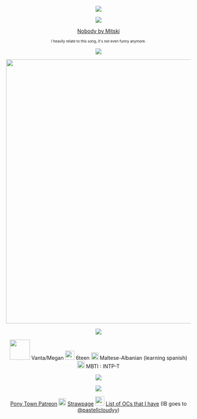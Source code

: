 <p align="center"> <img src=https://file.garden/Z1wsLskJxRiY2oPJ/Untitled905_20250902094336.png> </p>
<p align="center">  <img src="https://readme-typing-svg.demolab.com/?lines=My+God,+I'm+so+lonely,+so+I+open+the+window;To+hear+sounds+of+people;To+hear+sounds+of+people;Venus,+planet+of+love,+was+destroyed+by+global+warming;Did+its+people+want+too+much,+too?;Did+its+people+want+too+much?;And+I+don't+want+your+pity,+I+just+want+somebody+near+me;Guess+I'm+a+coward,+I+just+want+to+feel+alright;And+I+know+no+one+will+save+me,+I+just+need+someone+to+kiss;Give+me+one+good+honest+kiss+and+I'll+be+alright;Nobody,+nobody,+nobody,+nobody,+nobody;Ooh,+nobody,+nobody,+nobody;I've+been+big+and+small+and+big+and+small+and+big+and+small+again;And+still+nobody+wants+me;Still,+nobody+wants+me;And+I+know+no+one+will+save+me,+I'm+just+asking+for+a+kiss;Give+me+one+good+movie+kiss+and+I'll+be+alright;Nobody,+nobody,+nobody,+nobody,+nobody;Ooh,+nobody,+nobody,+nobody,+nobody,+nobody;Nobody,+nobody,+nobody,+nobody;Nobody,+nobody,+nobody,+nobody;Nobody,+nobody,+nobody,+nobody;Nobody,+nobody,+nobody;Nobody,+no-;&font=Barrio&center=true&width=1080&height=50&color=277087&duration=4000&pause=1000"> </p>
<div align="center">
  
  [Nobody by Mitski](https://www.youtube.com/watch?v=qooWnw5rEcI)

</div>
<p align="center"><sub><sup>I heavily relate to this song, it's not even funny anymore.</sup></sub></p>
<p align="center"> <img src=https://komarev.com/ghpvc/?username=dr-vanta&color=277087&abbreviated=true&style=flat-square&label=Vantacorp+Followers> </p>
<p align="center"> <img src=https://file.garden/Z1wsLskJxRiY2oPJ/Untitled914_20250903175740.png width=720></p>
<p align="center"> <img src=https://file.garden/Z1wsLskJxRiY2oPJ/Untitled906_20250902100135.png> </p>
<p align="center"> <img height=55 src=https://file.garden/Z1wsLskJxRiY2oPJ/Untitled907_20250902095415.png> 
    Vanta/Megan <img src=https://file.garden/Z1wsLskJxRiY2oPJ/Untitled911_20250902102023.png height=25> 6teen <img src=https://file.garden/Z1wsLskJxRiY2oPJ/Untitled910_20250902101727.png height=20> Maltese-Albanian (learning spanish) <img src=https://file.garden/Z1wsLskJxRiY2oPJ/Untitled909_20250902101608.png height=20> MBTI : INTP-T 
</p>
<p align="center"> <img src=https://file.garden/Z1wsLskJxRiY2oPJ/Untitled906_20250902100135.png>
<p align="center"> <img src=https://file.garden/Z1wsLskJxRiY2oPJ/Untitled905_20250902095216.png> </p>
<div align="center">

  [Pony Town Patreon](https://www.patreon.com/c/chronosrebirth/posts) <img src=https://file.garden/Z1wsLskJxRiY2oPJ/Untitled908_20250902095542.png height=20> [Strawpage](https://chronosrebirth-vantaandmafioso.straw.page/) <img src=https://file.garden/Z1wsLskJxRiY2oPJ/Untitled919_20250903211013.png height=25> [List of OCs that I have](https://chronsrebirth.notepin.co/undefined-ymktndyy) (IB goes to [@pastellcloudyy](https://github.com/pastellcloudyy))

</div>


<!--
<p align="center"> 18/06/09 — 24/07/25 🕊️ </p>

<p align="center">  <img src="https://readme-typing-svg.demolab.com/?lines=Howie+thought+brass+was+the+height+of+style;Now+he's+got+something+of+a+steampunk+smile;And+it's+all+right,+it's+alright,+it's+alright;Sally+got+a+dagger+hung+from+her+septum;O'Malley+cut+his+ears+off,+but+wishes+that+he+kept+'em;And+it's+alright;It's+all+right+to+be+cool,+you+do+what+you+do,+what+you+do;Rooney+got+his+skull+exposed,+doggone+it;Soon+he's+gonna+get+scrimshaw+carved+on+it;And+it's+alright;It's+alright+to+be+cool,+it's+alright,+it's+alright;Do+what+you+want+with+you;Be+nonchalant+with+screws;Stuck+through+your+eyelids;You+new+wave+of+pirates;Modify,+modify+whatever;Modify,+modify+and+sever;Modify;May+nothing+get+rejected;May+nothing+get+infected;Mason+got+Frankenstein+stitches+installed;Adjacent+to+her+eyes+cause+she+wants+to+look+mauled;And+it's+alright,+it's+alright,+it's+alright;Johnny+stuck+20+gauge+nails+through+his+feet;Donnie+stuck+40+if+only+to+compete;And+it's+alright;It's+all+right+to+be+cool,+you+do+what+you+do,+what+you+do;Stan+tried+to+scarify+his+neck+with+a+rope;His+plan+kinda+failed,+but+it+would've+been+dope;And+it's+alright;It's+alright+to+be+cool,+it's+alright,+it's+alright;Do+what+you+want+with+you;Be+nonchalant+with+screws;Stuck+through+your+eyelids;You+new+wave+of+pirates;Modify,+modify+whatever;Modify,+modify+and+sever;Modify;May+nothing+get+rejected;May+nothing+get+infected;Modify,+modify+whatever;Modify,+modify+and+sever;Modify;May+nothing+get+rejected+(Knock+yourself+out);May+nothing+get+infected&font=Barrio&center=true&width=1080&height=50&color=277087&duration=4000&pause=1000"> </p>

<div align="center">
  
  [Modify by Lemon Demon](https://www.youtube.com/watch?v=uvxRD7mEfuU)

</div>
--!>

